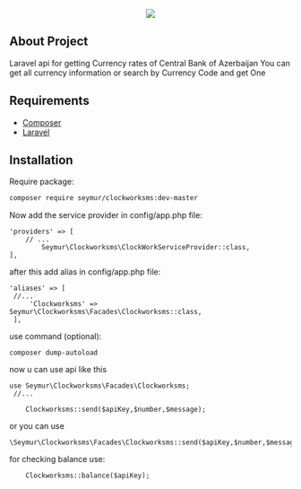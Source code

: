 <p align="center"><img src="https://laravel.com/assets/img/components/logo-laravel.svg"></p>

## About Project

Laravel api for getting Currency rates of Central Bank of Azerbaijan
You can get all currency information or search by Currency Code and get One

## Requirements

* [Composer](https://getcomposer.org/)
* [Laravel](https://laravel.com/)

## Installation

Require package:
``` bash
composer require seymur/clockworksms:dev-master
```

Now add the service provider in config/app.php file:
```  
'providers' => [
    // ...
        Seymur\Clockworksms\ClockWorkServiceProvider::class,
],
```

after this add alias in config/app.php file:

``` 
'aliases' => [
 //...
     'Clockworksms' => Seymur\Clockworksms\Facades\Clockworksms::class,
 ],
```

use command (optional): 
``` 
composer dump-autoload
```
now u can use api like this 
```
use Seymur\Clockworksms\Facades\Clockworksms;
 //...

    Clockworksms::send($apiKey,$number,$message);
```

or you can use 
```
\Seymur\Clockworksms\Facades\Clockworksms::send($apiKey,$number,$message);
```
for checking balance use:
```
    Clockworksms::balance($apiKey);
```